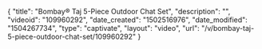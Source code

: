 {
    "title": "Bombay&reg; Taj 5-Piece Outdoor Chat Set",
    "description": "",
    "videoid": "109960292",
    "date_created": "1502516976",
    "date_modified": "1504267734",
    "type": "captivate",
    "layout": "video",
    "url": "\/v\/bombay-taj-5-piece-outdoor-chat-set\/109960292"
}